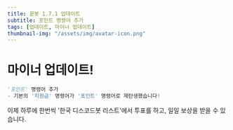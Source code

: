 ```yaml
---
title: 끝봇 1.7.1 업데이트
subtitle: 포인트 명령어 추가
tags: [업데이트, 마이너 업데이트]
thumbnail-img: "/assets/img/avatar-icon.png"
---
```


# 마이너 업데이트!    

```python
'포인트' 명령어 추가
- 기본의 '지원금' 명령어가 '포인트' 명령어로 재탄생했습니다!
```
이제 하루에 한번씩 '한국 디스코드봇 리스트'에서 투표를 하고, 일일 보상을 받을 수 있습니다.

